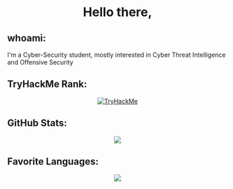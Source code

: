 <h1 align="center">Hello there, </h1>

## whoami:
I'm a Cyber-Security student, mostly interested in Cyber Threat Intelligence and Offensive Security  

## TryHackMe Rank:

<p align = "center">
    <a href="https://tryhackme.com/p/Mogulzzz">
         <img src="https://tryhackme-badges.s3.amazonaws.com/Mogulzzz.png" alt="TryHackMe">
    </a>
</p>

## GitHub Stats:

<p align = "center">
    <img src="https://github-readme-stats.vercel.app/api?username=Mogulzz&show_icons=true&theme=dark">
</p>

## Favorite Languages:

<p align = "center">
    <img src="https://github-readme-stats.vercel.app/api/top-langs/?username=Mogulzz&show_icons=true&theme=dark">
</p>
